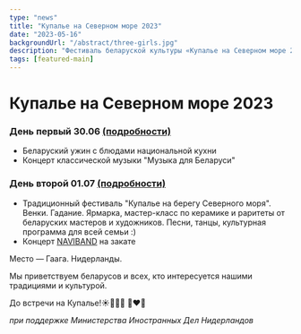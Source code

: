 ```yaml
---
type: "news"
title: "Купалье на Северном море 2023"
date: "2023-05-16"
backgroundUrl: "/abstract/three-girls.jpg"
description: "Фестиваль беларуской культуры «Купалье на Северном море 2023»"
tags: [featured-main]
---
```


# Купалье на Северном море 2023

### День первый 30.06 [(подробности)](https://www.belarusians.nl/ru/events/kupalle-2023-2)
- Беларуский ужин с блюдами национальной кухни
- Концерт классической музыки "Музыка для Беларуси"

### День второй 01.07 [(подробности)](https://www.belarusians.nl/ru/events/kupalle-2023-2)
- Традиционный фестиваль "Купалье на берегу Северного моря". Венки. Гадание. Ярмарка, мастер-класс по керамике и раритеты от беларуских мастеров и художников. Песни, танцы, культурная программа для всей семьи :)
- Концерт [NAVIBAND](https://www.instagram.com/naviband/) на закате

Место — Гаага. Нидерланды.

Мы приветствуем беларусов и всех, кто интересуется нашими традициями и культурой.

До встречи на Купалье!☀️🌾🌸🔥 🤍❤️🤍

*при поддержке Министерства Иностранных Дел Нидерландов*